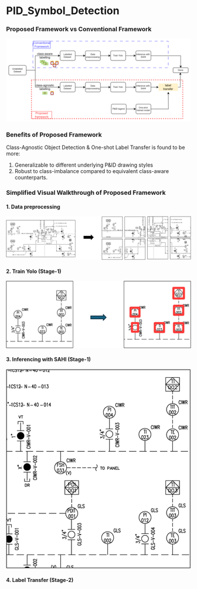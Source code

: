 # PID_Symbol_Detection

### Proposed Framework vs Conventional Framework
<img src="./media/overview2.svg" width="900">

### Benefits of Proposed Framework
Class-Agnostic Object Detection & One-shot Label Transfer is found to be more:
1. Generalizable to different underlying P&ID drawing styles
2. Robust to class-imbalance
compared to equivalent class-aware counterparts.

### Simplified Visual Walkthrough of Proposed Framework 

#### 1. Data preprocessing
<img src="./media/overlapping_patches.png" width="800">


#### 2. Train Yolo (Stage-1)
<img src="./media/train_yolo.svg" width="800">

#### 3. Inferencing with SAHI (Stage-1)
<img src="./media/sahi_sample.gif" width="800">

#### 4. Label Transfer (Stage-2)
